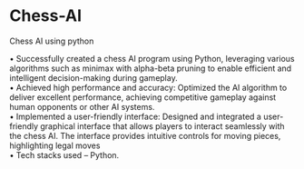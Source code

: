 # Chess-AI
Chess AI using python

• Successfully created a chess AI program using Python, leveraging various algorithms such as minimax with alpha-beta pruning to enable efficient and intelligent decision-making during gameplay.
<br>
• Achieved high performance and accuracy: Optimized the AI algorithm to deliver excellent performance, achieving competitive gameplay against human opponents or other AI systems.
<br>
• Implemented a user-friendly interface: Designed and integrated a user-friendly graphical interface that allows players to interact seamlessly with the chess AI. The interface provides intuitive controls for moving pieces, highlighting legal moves
<br>
•	Tech stacks used – Python.
<br>
